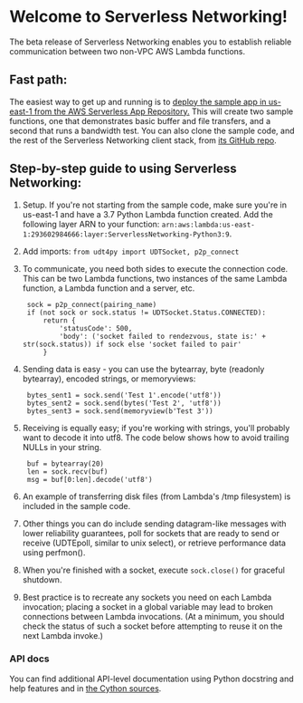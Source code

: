 # Welcome to Serverless Networking!

The beta release of Serverless Networking enables you to establish reliable communication between two non-VPC AWS Lambda functions.

## Fast path:
The easiest way to get up and running is to [deploy the sample app in us-east-1 from the AWS Serverless App Repository.](https://serverlessrepo.aws.amazon.com/applications/arn:aws:serverlessrepo:us-east-1:293602984666:applications~ServerlessNetworkingPython3) This will create two sample functions, one that demonstrates basic buffer and file transfers, and a second that runs a bandwidth test. You can also clone the sample code, and the rest of the Serverless Networking client stack, from [its GitHub repo](https://github.com/serverlessunicorn/ServerlessNetworkingClients).


## Step-by-step guide to using Serverless Networking:
1. Setup. If you're not starting from the sample code, make sure you're in us-east-1 and have a 3.7 Python Lambda function created. Add the following layer ARN to your function: `arn:aws:lambda:us-east-1:293602984666:layer:ServerlessNetworking-Python3:9`.

1. Add imports: `from udt4py import UDTSocket, p2p_connect`  
1. To communicate, you need both sides to execute the connection code. This can be two Lambda functions, two instances of the same Lambda function, a Lambda function and a server, etc.  

        sock = p2p_connect(pairing_name)
        if (not sock or sock.status != UDTSocket.Status.CONNECTED):
            return {
                'statusCode': 500,
                'body': ('socket failed to rendezvous, state is:' + str(sock.status)) if sock else 'socket failed to pair'
            }

1. Sending data is easy - you can use the bytearray, byte (readonly bytearray), encoded strings, or memoryviews:

        bytes_sent1 = sock.send('Test 1'.encode('utf8'))
        bytes_sent2 = sock.send(bytes('Test 2', 'utf8'))
        bytes_sent3 = sock.send(memoryview(b'Test 3'))

1. Receiving is equally easy; if you're working with strings, you'll probably want to decode it into utf8. The code below shows how to avoid trailing NULLs in your string.

        buf = bytearray(20)
        len = sock.recv(buf)
        msg = buf[0:len].decode('utf8')

1. An example of transferring disk files (from Lambda's /tmp filesystem) is included in the sample code.
1. Other things you can do include sending datagram-like messages with lower reliability guarantees, poll for sockets that are ready to send or receive (UDTEpoll, similar to unix select), or retrieve performance data using perfmon().
1. When you're finished with a socket, execute `sock.close()` for graceful shutdown.
1. Best practice is to recreate any sockets you need on each Lambda invocation; placing a socket in a global variable may lead to broken connections between Lambda invocations. (At a minimum, you should check the status of such a socket before attempting to reuse it on the next Lambda invoke.)

### API docs
You can find additional API-level documentation using Python docstring and help features and in [the Cython sources](https://github.com/serverlessunicorn/ServerlessNetworkingClients/blob/master/aws/python/src/udt4py.pyx).
